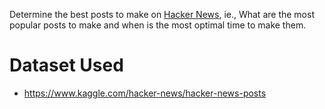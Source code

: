 Determine the best posts to make on [Hacker News](https://news.ycombinator.com/), ie., What are the most popular posts to make and when is the most optimal time to make them.
# Dataset Used
* https://www.kaggle.com/hacker-news/hacker-news-posts
